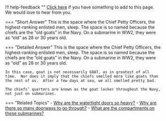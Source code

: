 !!! help-feedback ""
    [Click here](https://other.example.com/feedback) if you have something to add to this page. We would love to hear from you.

=== "Short Answer"
    This is the space where the Chief Petty Officers, the highest-ranking enlisted men, sleep. The space is so named because the chiefs are the “old goats” in the Navy. On a submarine in WW2, they were as “old” as 28 or 30 years old.

=== "Detailed Answer"
    This is the space where the Chief Petty Officers, the highest-ranking enlisted men, sleep.  The space is so named because the chiefs are the “old goats” in the Navy.  On a submarine in WW2, they were as “old” as 28 or 30 years old.
    
    In this case, goat is not necessarily GOAT, as in greatest of all time.  Nor does it imply that the chiefs smelled more like goats than the rest of us.  After a few days at sea, we all smelled pretty bad.
    
    The chiefs’ quarters are known as the goat locker throughout the Navy, not just on submarines.

=== "Related Topics"
    - [Why are the watertight doors so heavy?](./why-are-the-watertight-doors-so-heavy.md)
    - [Why are there so many doorways to go through?](./why-are-there-so-many-doorways-to-go-through.md)
    - [What are the compartments on these submarines?](./what-are-the-compartments-on-these-submarines.md)
